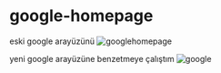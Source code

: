 # google-homepage
eski google arayüzünü 
![googlehomepage](https://user-images.githubusercontent.com/52006028/133968074-fae9e8d7-389f-4bb6-80b2-e46f8a6afbbd.gif)

yeni google arayüzüne benzetmeye çalıştım
![google](https://user-images.githubusercontent.com/52006028/133968016-4bd9b32f-8f34-4b67-ae03-cb1728a53f63.png)
